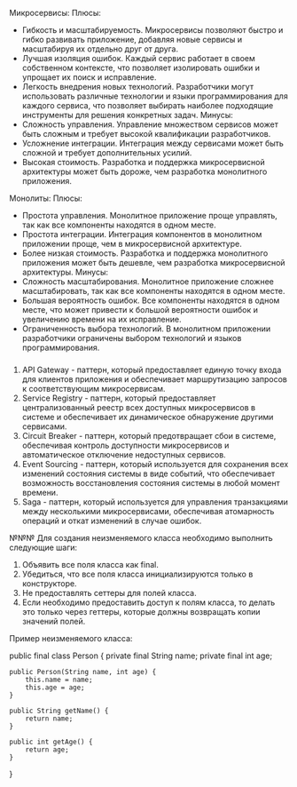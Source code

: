 Микросервисы:
Плюсы:
- Гибкость и масштабируемость. Микросервисы позволяют быстро и гибко развивать приложение, добавляя новые сервисы и масштабируя их отдельно друг от друга.
- Лучшая изоляция ошибок. Каждый сервис работает в своем собственном контексте, что позволяет изолировать ошибки и упрощает их поиск и исправление.
- Легкость внедрения новых технологий. Разработчики могут использовать различные технологии и языки программирования для каждого сервиса, что позволяет выбирать наиболее подходящие инструменты для решения конкретных задач.
  Минусы:
- Сложность управления. Управление множеством сервисов может быть сложным и требует высокой квалификации разработчиков.
- Усложнение интеграции. Интеграция между сервисами может быть сложной и требует дополнительных усилий.
- Высокая стоимость. Разработка и поддержка микросервисной архитектуры может быть дороже, чем разработка монолитного приложения.

Монолиты:
Плюсы:
- Простота управления. Монолитное приложение проще управлять, так как все компоненты находятся в одном месте.
- Простота интеграции. Интеграция компонентов в монолитном приложении проще, чем в микросервисной архитектуре.
- Более низкая стоимость. Разработка и поддержка монолитного приложения может быть дешевле, чем разработка микросервисной архитектуры.
  Минусы:
- Сложность масштабирования. Монолитное приложение сложнее масштабировать, так как все компоненты находятся в одном месте.
- Большая вероятность ошибок. Все компоненты находятся в одном месте, что может привести к большой вероятности ошибок и увеличению времени на их исправление.
- Ограниченность выбора технологий. В монолитном приложении разработчики ограничены выбором технологий и языков программирования.
###
1. API Gateway - паттерн, который предоставляет единую точку входа для клиентов приложения и обеспечивает маршрутизацию запросов к соответствующим микросервисам.
2. Service Registry - паттерн, который предоставляет централизованный реестр всех доступных микросервисов в системе и обеспечивает их динамическое обнаружение другими сервисами.
3. Circuit Breaker - паттерн, который предотвращает сбои в системе, обеспечивая контроль доступности микросервисов и автоматическое отключение недоступных сервисов.
4. Event Sourcing - паттерн, который используется для сохранения всех изменений состояния системы в виде событий, что обеспечивает возможность восстановления состояния системы в любой момент времени.
5. Saga - паттерн, который используется для управления транзакциями между несколькими микросервисами, обеспечивая атомарность операций и откат изменений в случае ошибок.

№№№
Для создания неизменяемого класса необходимо выполнить следующие шаги:

1. Объявить все поля класса как final.
2. Убедиться, что все поля класса инициализируются только в конструкторе.
3. Не предоставлять сеттеры для полей класса.
4. Если необходимо предоставить доступ к полям класса, то делать это только через геттеры, которые должны возвращать копии значений полей.


Пример неизменяемого класса:

public final class Person {
private final String name;
private final int age;

    public Person(String name, int age) {
        this.name = name;
        this.age = age;
    }

    public String getName() {
        return name;
    }

    public int getAge() {
        return age;
    }
}


###
